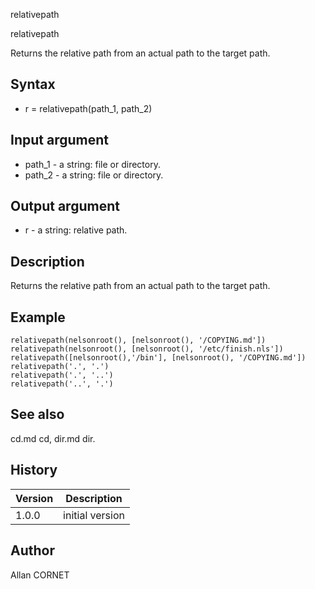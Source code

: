 



relativepath


relativepath

Returns the relative path from an actual path to the target path.

## Syntax

- r = relativepath(path_1, path_2)

## Input argument

 - path_1 - a string: file or directory.
 - path_2 - a string: file or directory.

## Output argument

 - r - a string: relative path.

## Description


  <p>Returns the relative path from an actual path to the target path.</p>


## Example

```Nelson
relativepath(nelsonroot(), [nelsonroot(), '/COPYING.md'])
relativepath(nelsonroot(), [nelsonroot(), '/etc/finish.nls'])
relativepath([nelsonroot(),'/bin'], [nelsonroot(), '/COPYING.md'])
relativepath('.', '.')
relativepath('.', '..')
relativepath('..', '.')
```

## See also

cd.md cd, dir.md dir.
## History

|Version|Description|
|------|------|
|1.0.0|initial version|


## Author

Allan CORNET



